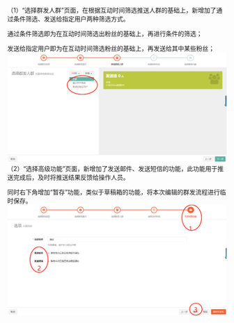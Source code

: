 （1）“选择群发人群”页面，在根据互动时间筛选推送人群的基础上，新增加了通过条件筛选、发送给指定用户两种筛选方式。

通过条件筛选即为在互动时间筛选出粉丝的基础上，再进行条件的筛选；

发送给指定用户即为在互动时间筛选粉丝的基础上，再发送给其中某些粉丝；![](/assets/1519728279%281%29.jpg)（2）“选择高级功能”页面，新增加了发送邮件、发送短信的功能，此功能用于推送完成后，及时将推送结果反馈给操作人员。

同时右下角增加“暂存”功能，类似于草稿箱的功能，将本次编辑的群发流程进行临时保存。![](/assets/1519728877%281%29.jpg)

